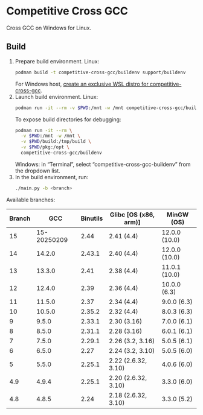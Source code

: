 # Competitive Cross GCC

Cross GCC on Windows for Linux.

## Build

1. Prepare build environment. Linux:
   ```bash
   podman build -t competitive-cross-gcc/buildenv support/buildenv
   ```
   For Windows host, [create an exclusive WSL distro for competitive-cross-gcc](doc/wsl-buildenv.md).
2. Launch build environment. Linux:
   ```bash
   podman run -it --rm -v $PWD:/mnt -w /mnt competitive-cross-gcc/buildenv
   ```
   To expose build directories for debugging:
   ```bash
   podman run -it --rm \
     -v $PWD:/mnt -w /mnt \
     -v $PWD/build:/tmp/build \
     -v $PWD/pkg:/opt \
     competitive-cross-gcc/buildenv
   ```
   Windows: in “Terminal”, select “competitive-cross-gcc-buildenv” from the dropdown list.
3. In the build environment, run:
   ```bash
   ./main.py -b <branch>
   ```

Available branches:

| Branch | GCC | Binutils | Glibc \[OS (x86, arm)] | MinGW (OS) |
| ------ | --- | -------- | ---------------------- | ---------- |
| 15 | 15-20250209 | 2.44 | 2.41 (4.4) | 12.0.0 (10.0) |
| 14 | 14.2.0 | 2.43.1 | 2.40 (4.4) | 12.0.0 (10.0) |
| 13 | 13.3.0 | 2.41 | 2.38 (4.4) | 11.0.1 (10.0) |
| 12 | 12.4.0 | 2.39 | 2.36 (4.4) | 10.0.0 (6.3) |
| 11 | 11.5.0 | 2.37 | 2.34 (4.4) | 9.0.0 (6.3) |
| 10 | 10.5.0 | 2.35.2 | 2.32 (4.4) | 8.0.3 (6.3) |
| 9 | 9.5.0 | 2.33.1 | 2.30 (3.16) | 7.0.0 (6.1) |
| 8 | 8.5.0 | 2.31.1 | 2.28 (3.16) | 6.0.1 (6.1) |
| 7 | 7.5.0 | 2.29.1 | 2.26 (3.2, 3.16) | 5.0.5 (6.1) |
| 6 | 6.5.0 | 2.27 | 2.24 (3.2, 3.10) | 5.0.5 (6.0) |
| 5 | 5.5.0 | 2.25.1 | 2.22 (2.6.32, 3.10) | 4.0.6 (6.0) |
| 4.9 | 4.9.4 | 2.25.1 | 2.20 (2.6.32, 3.10) | 3.3.0 (6.0) |
| 4.8 | 4.8.5 | 2.24 | 2.18 (2.6.32, 3.10) | 3.3.0 (5.2) |
